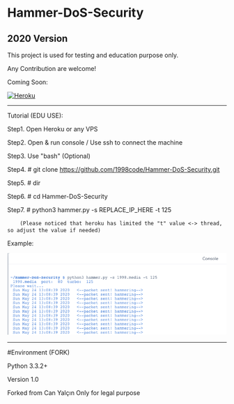 # Hammer-DoS-Security
## 2020 Version

This project is used for testing and education purpose only.

Any Contribution are welcome!

Coming Soon:

<a href="https://www.heroku.com/deploy/?template=https://github.com/1998code/Hammer-DoS-Security" rel="some text">![Heroku](https://www.herokucdn.com/deploy/button.svg)</a>

<hr>

Tutorial (EDU USE):

Step1. Open Heroku or any VPS

Step2. Open & run console / Use ssh to connect the machine

Step3. Use "bash" (Optional)

Step4. # git clone https://github.com/1998code/Hammer-DoS-Security.git

Step5. # dir

Step6. # cd Hammer-DoS-Security

Step7. # python3 hammer.py -s REPLACE_IP_HERE -t 125

        (Please noticed that heroku has limited the "t" value <-> thread, so adjust the value if needed)

Example:

![Screenshot](https://raw.githubusercontent.com/1998code/Hammer-DoS-Security/master/screenshot.png)

<hr>

#Environment (FORK)

Python 3.3.2+ 

Version
1.0

Forked from Can Yalçın
Only for legal purpose
